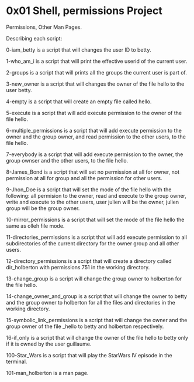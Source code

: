 # 0x01 Shell, permissions Project

Permissions, Other Man Pages.

Describing each script:

0-iam_betty is a script that will changes the user ID to betty.

1-who_am_i is a script that will print the effective userid of the current user.

2-groups is a script that will prints all the groups the current user is part of.

3-new_owner is a script that will changes the owner of the file hello to the user betty.

4-empty is a script that will create an empty file called hello.

5-execute is a script that will add execute permission to the owner of the file hello.

6-multiple_permissions is a script that will add execute permission to the owner and the group owner, and read permission to the other users, to the file hello.

7-everybody is a script that will add execute permission to the owner, the group ownser and the other users, to the file hello.

8-James_Bond is a script that will set no permission at all for owner, not permission at all for group and all the permission for other users.

9-Jhon_Doe is a script that will set the mode of the file hello with the following: all permision to the owner, read and execute to the group owner, write and execute to the other users, user julien will be the owner, julien group will be the group owner.

10-mirror_permissions is a script that will set the mode of the file hello the same as olleh file mode.

11-directories_permissions is a script that will add execute permission to all subdirectories of the current directory for the owner group and all other users.

12-directory_permissions is a script that will create a directory called dir_holberton with permissions 751 in the working directory.

13-change_group is a script will change the group owner to holberton for the file hello.

14-change_owner_and_group is a script that will change the owner to betty and the group owner to holberton for all the files and directories in the working directory.

15-symbolic_link_permissions is a script that will change the owner and the group owner of the file _hello to betty and holberton respectively.

16-if_only is a script that will change the owner of the file hello to betty only if it is owned by the user guillaume.

100-Star_Wars is a script that will play the StarWars IV episode in the terminal.

101-man_holberton is a man page.
